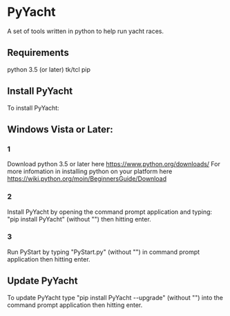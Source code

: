 # PyYacht

A set of tools written in python to help run yacht races.

## Requirements
python 3.5 (or later)
tk/tcl
pip

## Install PyYacht
To install PyYacht:

## Windows Vista or Later:
### 1 
Download python 3.5 or later here https://www.python.org/downloads/
For more infomation in installing python on your platform here https://wiki.python.org/moin/BeginnersGuide/Download

### 2
Install PyYacht by opening the command prompt application and typing: "pip install PyYacht" (without "") then hitting enter.

### 3 
Run PyStart by typing "PyStart.py" (without "") in command prompt application then hitting enter.

## Update PyYacht
To update PyYacht type "pip install PyYacht --upgrade" (without "") into the command prompt application then hitting enter.
